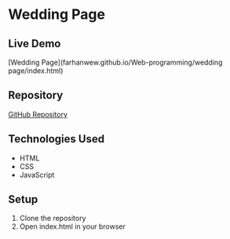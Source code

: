 # Wedding Page

## Live Demo
[Wedding Page](farhanwew.github.io/Web-programming/wedding page/index.html)

## Repository
[GitHub Repository](https://github.com/farhanwew/Web-programming)

## Technologies Used
- HTML
- CSS
- JavaScript

## Setup
1. Clone the repository
2. Open index.html in your browser